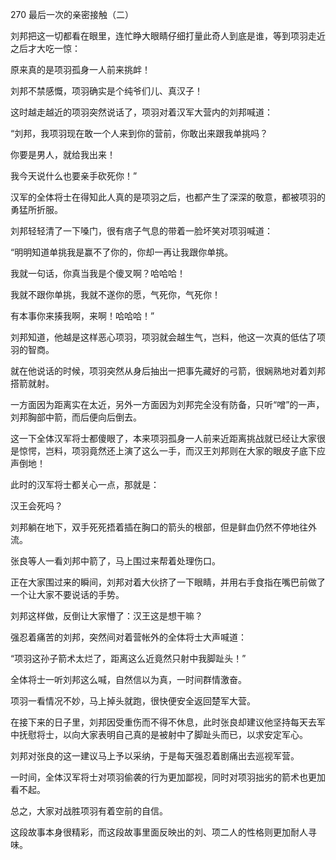 270 最后一次的亲密接触（二）



刘邦把这一切都看在眼里，连忙睁大眼睛仔细打量此奇人到底是谁，等到项羽走近之后才大吃一惊：

原来真的是项羽孤身一人前来挑衅！



刘邦不禁感慨，项羽确实是个纯爷们儿、真汉子！

这时越走越近的项羽突然说话了，项羽对着汉军大营内的刘邦喊道：

“刘邦，我项羽现在敢一个人来到你的营前，你敢出来跟我单挑吗？

你要是男人，就给我出来！

我今天说什么也要亲手砍死你！”



汉军的全体将士在得知此人真的是项羽之后，也都产生了深深的敬意，都被项羽的勇猛所折服。

刘邦轻轻清了一下嗓门，很有痞子气息的带着一脸坏笑对项羽喊道：

“明明知道单挑我是赢不了你的，你却一再让我跟你单挑。

我就一句话，你真当我是个傻叉啊？哈哈哈！

我就不跟你单挑，我就不遂你的愿，气死你，气死你！

有本事你来揍我啊，来啊！哈哈哈！”



刘邦知道，他越是这样恶心项羽，项羽就会越生气，岂料，他这一次真的低估了项羽的智商。

就在他说话的时候，项羽突然从身后抽出一把事先藏好的弓箭，很娴熟地对着刘邦搭箭就射。

一方面因为距离实在太近，另外一方面因为刘邦完全没有防备，只听“噌”的一声，刘邦胸部中箭，而后便向后倒去。

这一下全体汉军将士都傻眼了，本来项羽孤身一人前来近距离挑战就已经让大家很是惊愕，岂料，项羽竟然还上演了这么一手，而汉王刘邦则在大家的眼皮子底下应声倒地！

此时的汉军将士都关心一点，那就是：

汉王会死吗？

刘邦躺在地下，双手死死捂着插在胸口的箭头的根部，但是鲜血仍然不停地往外流。

张良等人一看刘邦中箭了，马上围过来帮着处理伤口。

正在大家围过来的瞬间，刘邦对着大伙挤了一下眼睛，并用右手食指在嘴巴前做了一个让大家不要说话的手势。

刘邦这样做，反倒让大家懵了：汉王这是想干嘛？



强忍着痛苦的刘邦，突然间对着营帐外的全体将士大声喊道：

“项羽这孙子箭术太烂了，距离这么近竟然只射中我脚趾头！”

全体将士一听刘邦这么喊，自然信以为真，一时间群情激奋。

项羽一看情况不妙，马上掉头就跑，很快便安全返回楚军大营。

在接下来的日子里，刘邦因受重伤而不得不休息，此时张良却建议他坚持每天去军中抚慰将士，以向大家表明自己真的是被射中了脚趾头而已，以求安定军心。

刘邦对张良的这一建议马上予以采纳，于是每天强忍着剧痛出去巡视军营。

一时间，全体汉军将士对项羽偷袭的行为更加鄙视，同时对项羽拙劣的箭术也更加看不起。

总之，大家对战胜项羽有着空前的自信。

这段故事本身很精彩，而这段故事里面反映出的刘、项二人的性格则更加耐人寻味。

